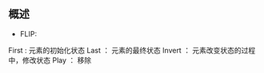 ## 概述

* FLIP: 

First     :     元素的初始化状态
Last      ：    元素的最终状态
Invert    ：    元素改变状态的过程中，修改状态
Play      ：    移除
